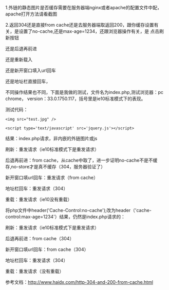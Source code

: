 1.外链的静态图片是否缓存需要在服务器端nginx或者apache的配置文件中配，apache打开方法请看截图

2.返回304还是直接from cache还是去服务器端取返回200，跟你缓存设置有关，是设置了no-cache,还是max-age=1234，还跟浏览器操作有关，是
点击刷新按钮

还是后退再前进

还是重新载入

还是新开窗口填入url回车

还是地址栏直接回车，

不同操作结果也不同，下面是我做的测试，文件名为index.php,测试浏览器：pc chrome， version：33.0.1750.117，括号里是ie10标准模式下的表现。

测试代码：

<?php

header('Cache-Control:no-cache');

?>

<!DOCTYPE html>

<html>

<body>

<div class="pic">

	<img src="test.jpg" />
	
	<script type='text/javascript' src='jquery.js'></script>
	
</div>

</body>

</html>

结果：index.php请求，非内嵌的外链图片或js

刷新：重发请求（ie10标准模式下是重发请求）

后退再前进：from cache，从cache中取了，进一步证明no-cache不是不缓存,no-store才是真不缓存（304，服务器验证了）

新开窗口填url回车：重发请求（from cache）

地址栏回车：重发请求（304）

重载：重发请求（ie10没有重载）

将php文件中header('Cache-Control:no-cache');改为header（'cache-control:max-age=1234'）结果，仍然是index.php请求的：

刷新：重发请求（ie10标准模式下是重发请求）

后退再前进：from cache（304）

新开窗口填url回车：from cache（304）

地址栏回车：重发请求（304）

重载：重发请求（没有重载）





参考文档：http://www.haidx.com/http-304-and-200-from-cache.html

